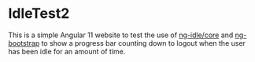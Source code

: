 # IdleTest2

This is a simple Angular 11 website to test the use of [ng-idle/core](https://github.com/moribvndvs/ng2-idle) and [ng-bootstrap](https://ng-bootstrap.github.io/#/home) to show a progress bar counting down to logout when the user has been idle for an amount of time.


